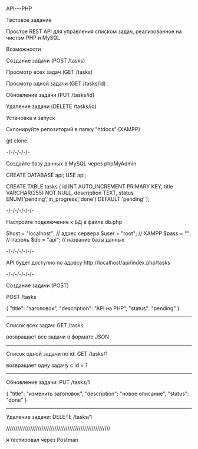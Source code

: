API---PHP

Тестовое задание

Простое REST API для управления списком задач, реализованное на чистом PHP и MySQL

Возможности

Создание задачи (POST /tasks)

Просмотр всех задач (GET /tasks)

Просмотр одной задачи (GET /tasks/id)

Обновление задачи (PUT /tasks/id)

Удаление задачи (DELETE /tasks/id)

Установка и запуск

Склонируйте репозиторий в папку "htdocs" (XAMPP)

git clone

-/-/-/-/-/-

Создайте базу данных в MySQL через phpMyAdmin

CREATE DATABASE api;
USE api;

CREATE TABLE tasks (
    id INT AUTO_INCREMENT PRIMARY KEY,
    title VARCHAR(255) NOT NULL,
    description TEXT,
    status ENUM('pending','in_progress','done') DEFAULT 'pending'
);

-/-/-/-/-/-/-

Настройте подключение к БД в файле db.php

$host = "localhost";   // адрес сервера
$user = "root";        // XAMPP
$pass = "";            // пароль
$db   = "api";    // название базы данных

-/-/-/-/-/-/-

API будет доступно по адресу
http://localhost/api/index.php/tasks

-/-/-/-/-/-/-

Создание задачи (POST)

POST /tasks

{
  "title": "заголовок",
  "description": "API на PHP",
  "status": "pending"
}

--------------------------

Список всех задач: GET /tasks

возвращает все задачи в формате JSON

--------------------------

Список одной задачи по id: GET /tasks/1

возвращает одну задачу с id = 1

--------------------------

Обновление задачи: PUT /tasks/1

{
  "title": "изменить заголовок",
  "description": "новое описание",
  "status": "done"
}

-------------------------

Удаление задачи: DELETE /tasks/1

////////////////////////////////////////////////////////

я тестировал через Postman
